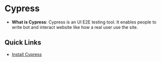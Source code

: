 # Cypress

- **What is Cypress**: Cypress is an UI E2E testing tool. It enables people to write bot and interact website like how a real user use the site.

## Quick Links

- [Install Cypress](https://docs.cypress.io/guides/overview/why-cypress)